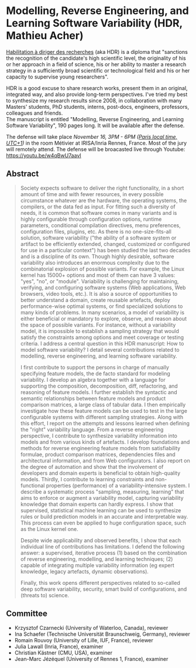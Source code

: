# Modelling, Reverse Engineering, and Learning Software Variability (HDR, Mathieu Acher)

[Habilitation à diriger des recherches](https://fr.wikipedia.org/wiki/Habilitation_%C3%A0_diriger_des_recherches) (aka HDR) is a diploma that "sanctions the recognition of the candidate's high scientific level, the originality of his or her approach in a field of science, his or her ability to master a research strategy in a sufficiently broad scientific or technological field and his or her capacity to supervise young researchers". 

HDR is a good excuse to share research works, present them in an original, integrated way, and also provide long-term perspectives. 
I've tried my best to synthesize my research results since 2008, in collaboration with many Masters' students, PhD students, interns, post-docs, engineers, professors, colleagues and friends.  
The manuscript is entitled "Modelling, Reverse Engineering, and Learning Software Variability", 190 pages long. It will be available after the defense.

The defense will take place *November 16, 3PM - 6PM ([Paris local time, UTC+1](https://www.timeanddate.com/worldclock/meetingdetails.html?year=2021&month=11&day=16&hour=14&min=0&sec=0&p1=1264))* in the room Métivier at IRISA/Inria Rennes, France. 
Most of the jury will remotely attend. The defense will be broacasted live through Youtube:
https://youtu.be/w4qBwU7aavI 

## Abstract

> Society expects software to deliver the right functionality, in a
> short amount of time and with fewer resources, in every possible
> circumstance whatever are the hardware, the operating systems, the
> compilers, or the data fed as input. For fitting such a diversity of
> needs, it is common that software comes in many variants and is highly
> configurable through configuration options, runtime parameters,
> conditional compilation directives, menu preferences, configuration
> files, plugins, etc. As there is no one-size-fits-all solution,
> software variability ("the ability of a software system or artifact to
> be efficiently extended, changed, customized or configured for use in
> a particular context") has been studied the last two decades and is a
> discipline of its own. Though highly desirable, software variability
> also introduces an enormous complexity due to the combinatorial
> explosion of possible variants. For example, the Linux kernel has
> 15000+ options and most of them can have 3 values: "yes", "no", or
> "module". Variability is challenging for maintaining, verifying, and
> configuring software systems (Web applications, Web browsers, video
> tools, etc.). It is also a source of opportunities to better
> understand a domain, create reusable artefacts, deploy
> performance-wise optimal systems, or find specialized solutions to
> many kinds of problems. In many scenarios, a model of variability is
> either beneficial or mandatory to explore, observe, and reason about
> the space of possible variants. For instance, without a variability
> model, it is impossible to establish a sampling strategy that would
> satisfy the constraints among options and meet coverage or testing
> criteria. I address a central question in this HDR manuscript: How to
> model software variability? I detail several contributions related to
> modelling, reverse engineering, and learning software variability. 
> 
> I first contribute to support the persons in charge of manually
> specifying feature models, the de facto standard for modeling
> variability. I develop an algebra together with a language for
> supporting the composition, decomposition, diff, refactoring, and
> reasoning of feature models. I further establish the syntactic and
> semantic relationships between feature models and product comparison
> matrices, a large class of tabular data. I then empirically
> investigate how these feature models can be used to test in the large
> configurable systems with different sampling strategies. Along with this
> effort, I report on the attempts and lessons learned when defining the
> "right" variability language. From a reverse engineering perspective,
> I contribute to synthesize variability information into models and
> from various kinds of artefacts. I develop foundations and methods for
> reverse engineering feature models from satisfiability formulae,
> product comparison matrices, dependencies files and architectural
> information, and from Web configurators. I also report on the degree
> of automation and show that the involvement of developers and domain
> experts is beneficial to obtain high-quality models. Thirdly, I
> contribute to learning constraints and non-functional properties
> (performance) of a variability-intensive system. I describe a
> systematic process "sampling, measuring, learning" that aims to
> enforce or augment a variability model, capturing variability
> knowledge that domain experts can hardly express. I show that
> supervised, statistical machine learning can be used to synthesize
> rules or build prediction models in an accurate and interpretable way.
> This process can even be applied to huge configuration space, such as
> the Linux kernel one. 
> 
> Despite wide applicability and observed benefits, I show that each
> individual line of contributions has limitations. I defend the
> following answer: a supervised, iterative process (1) based on the
> combination of reverse engineering, modelling, and learning
> techniques; (2) capable of integrating multiple variability
> information (eg expert knowledge, legacy artefacts, dynamic
> observations). 
> 
> Finally, this work opens different perspectives related to so-called
> deep software variability, security, smart build of configurations,
> and (threats to) science.

## Committee

 * Krzysztof Czarnecki (University of Waterloo, Canada), reviewer
 * Ina Schaefer (Technische Universität Braunschweig, Germany), reviewer
 * Romain Rouvoy (University of Lille, IUF, France), reviewer
 * Julia Lawall (Inria, France), examiner
 * Christian Kästner (CMU, USA), examiner
 * Jean-Marc Jézéquel (University of Rennes 1, France), examiner 




